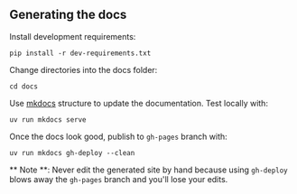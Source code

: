 ## Generating the docs

Install development requirements:

```
pip install -r dev-requirements.txt
```

Change directories into the docs folder:

```
cd docs
```

Use [mkdocs](https://www.mkdocs.org/) structure to update the documentation. Test locally with:

```
uv run mkdocs serve
```

Once the docs look good, publish to `gh-pages` branch with:

```
uv run mkdocs gh-deploy --clean
```

\*\* Note \*\*: Never edit the generated site by hand because using `gh-deploy` blows away the `gh-pages` branch and you'll lose your edits.
